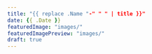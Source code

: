 ```yaml
---
title: "{{ replace .Name "-" " " | title }}"
date: {{ .Date }}
featuredImage: "images/"
featuredImagePreview: "images/"
draft: true
---
```


